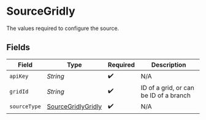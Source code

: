 # SourceGridly

The values required to configure the source.


## Fields

| Field                                                           | Type                                                            | Required                                                        | Description                                                     |
| --------------------------------------------------------------- | --------------------------------------------------------------- | --------------------------------------------------------------- | --------------------------------------------------------------- |
| `apiKey`                                                        | *String*                                                        | :heavy_check_mark:                                              | N/A                                                             |
| `gridId`                                                        | *String*                                                        | :heavy_check_mark:                                              | ID of a grid, or can be ID of a branch                          |
| `sourceType`                                                    | [SourceGridlyGridly](../../models/shared/SourceGridlyGridly.md) | :heavy_check_mark:                                              | N/A                                                             |